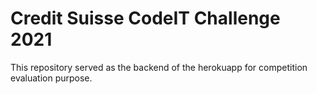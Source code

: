 # Credit Suisse CodeIT Challenge 2021

This repository served as the backend of the herokuapp for competition evaluation purpose.

